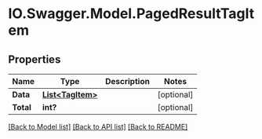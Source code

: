 # IO.Swagger.Model.PagedResultTagItem
## Properties

Name | Type | Description | Notes
------------ | ------------- | ------------- | -------------
**Data** | [**List&lt;TagItem&gt;**](TagItem.md) |  | [optional] 
**Total** | **int?** |  | [optional] 

[[Back to Model list]](../README.md#documentation-for-models) [[Back to API list]](../README.md#documentation-for-api-endpoints) [[Back to README]](../README.md)

